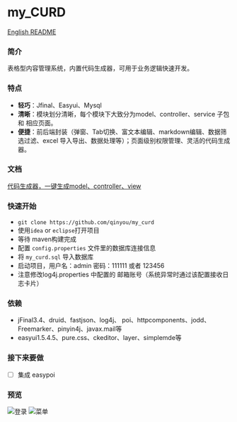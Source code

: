 my_CURD
===
[English README](https://github.com/qinyou/my_curd/blob/master/EN_README.md)

### 简介
表格型内容管理系统，内置代码生成器，可用于业务逻辑快速开发。 

### 特点
- **轻巧**：Jfinal、Easyui、Mysql
- **清晰**：模块划分清晰，每个模块下大致分为model、controller、service 子包 和 相应页面。
- **便捷**：前后端封装（弹窗、Tab切换、富文本编辑、markdown编辑、数据筛选过滤、excel 导入导出、数据处理等）；页面级别权限管理、灵活的代码生成器。

### 文档 
[代码生成器，一键生成model、controller、view](https://note.youdao.com/share/?id=0842cb7396c5c8d2f0593e16496364b8&type=note#/)

### 快速开始
- `git clone https://github.com/qinyou/my_curd`
- 使用`idea` or `eclipse`打开项目
- 等待 maven构建完成
- 配置 `config.properties` 文件里的数据库连接信息
- 将 `my_curd.sql` 导入数据库
- 启动项目，用户名：admin 密码：111111 或者 123456
- 注意修改log4j.properties 中配置的 邮箱账号（系统异常时通过该配置接收日志卡片）
 
### 依赖
- jFinal3.4、druid、fastjson、log4j、 poi、httpcomponents、jodd、Freemarker、pinyin4j、javax.mail等
- easyui1.5.4.5、pure.css、ckeditor、layer、simplemde等 

### 接下来要做
- [ ] 集成 easypoi

### 预览
![登录](https://raw.githubusercontent.com/qinyou/my_curd/master/preview/login.png)
![菜单](https://raw.githubusercontent.com/qinyou/my_curd/master/preview/menu.png)